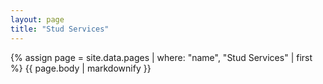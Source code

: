 ```yaml
---
layout: page
title: "Stud Services"
---
```


{% assign page = site.data.pages | where: "name", "Stud Services" | first %}
{{ page.body | markdownify }}

